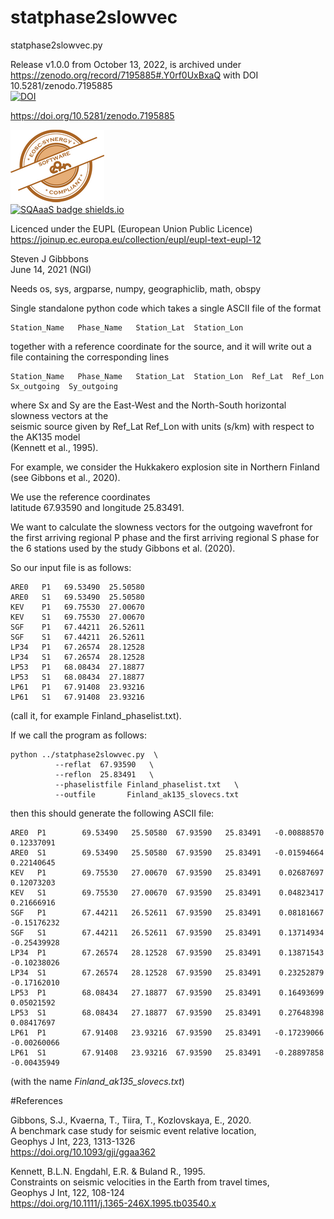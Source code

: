 # statphase2slowvec  

statphase2slowvec.py  

Release v1.0.0 from October 13, 2022, is archived under  
https://zenodo.org/record/7195885#.Y0rf0UxBxaQ with DOI 10.5281/zenodo.7195885  
[![DOI](https://zenodo.org/badge/550870905.svg)](https://zenodo.org/doi/10.5281/zenodo.7195884)  

https://doi.org/10.5281/zenodo.7195885  

[![SQAaaS badge](https://github.com/EOSC-synergy/SQAaaS/raw/master/badges/badges_150x116/badge_software_bronze.png)](https://api.eu.badgr.io/public/assertions/_TtnaHKETMWcqzVVM6hPZw "SQAaaS bronze badge achieved")  
[![SQAaaS badge shields.io](https://img.shields.io/badge/sqaaas%20software-bronze-e6ae77)](https://api.eu.badgr.io/public/assertions/_TtnaHKETMWcqzVVM6hPZw "SQAaaS bronze badge achieved")  

Licenced under the EUPL (European Union Public Licence)  
https://joinup.ec.europa.eu/collection/eupl/eupl-text-eupl-12  

Steven J Gibbbons  
June 14, 2021 (NGI)  

Needs os, sys, argparse, numpy, geographiclib, math, obspy  

Single standalone python code which takes a single ASCII file of the format  

```
Station_Name   Phase_Name   Station_Lat  Station_Lon
```

together with a reference coordinate for the source,
and it will write out a file containing the corresponding lines

```
Station_Name   Phase_Name   Station_Lat  Station_Lon  Ref_Lat  Ref_Lon   Sx_outgoing  Sy_outgoing
```

where Sx and Sy are the East-West and the North-South horizontal slowness vectors at the  
seismic source given by Ref_Lat Ref_Lon with units (s/km) with respect to the AK135 model  
(Kennett et al., 1995).  

For example, we consider the Hukkakero explosion site in Northern Finland
(see Gibbons et al., 2020).  

We use the reference coordinates  
latitude 67.93590 and longitude 25.83491.  

We want to calculate the slowness vectors for the outgoing wavefront for the first arriving regional P
phase and the first arriving regional S phase for the 6 stations used by the study Gibbons et al. (2020).  

So our input file is as follows:  

```
ARE0   P1   69.53490  25.50580  
ARE0   S1   69.53490  25.50580  
KEV    P1   69.75530  27.00670  
KEV    S1   69.75530  27.00670  
SGF    P1   67.44211  26.52611  
SGF    S1   67.44211  26.52611  
LP34   P1   67.26574  28.12528  
LP34   S1   67.26574  28.12528  
LP53   P1   68.08434  27.18877  
LP53   S1   68.08434  27.18877  
LP61   P1   67.91408  23.93216  
LP61   S1   67.91408  23.93216
```

(call it, for example Finland_phaselist.txt).  

If we call the program as follows:  

```
python ../statphase2slowvec.py  \  
          --reflat  67.93590   \  
          --reflon  25.83491   \  
          --phaselistfile Finland_phaselist.txt   \  
          --outfile       Finland_ak135_slovecs.txt
```

then this should generate the following ASCII file:  

```
ARE0  P1        69.53490   25.50580  67.93590   25.83491   -0.00888570    0.12337091  
ARE0  S1        69.53490   25.50580  67.93590   25.83491   -0.01594664    0.22140645  
KEV   P1        69.75530   27.00670  67.93590   25.83491    0.02687697    0.12073203  
KEV   S1        69.75530   27.00670  67.93590   25.83491    0.04823417    0.21666916  
SGF   P1        67.44211   26.52611  67.93590   25.83491    0.08181667   -0.15176232  
SGF   S1        67.44211   26.52611  67.93590   25.83491    0.13714934   -0.25439928  
LP34  P1        67.26574   28.12528  67.93590   25.83491    0.13871543   -0.10238026  
LP34  S1        67.26574   28.12528  67.93590   25.83491    0.23252879   -0.17162010  
LP53  P1        68.08434   27.18877  67.93590   25.83491    0.16493699    0.05021592  
LP53  S1        68.08434   27.18877  67.93590   25.83491    0.27648398    0.08417697  
LP61  P1        67.91408   23.93216  67.93590   25.83491   -0.17239066   -0.00260066  
LP61  S1        67.91408   23.93216  67.93590   25.83491   -0.28897858   -0.00435949
```

(with the name *Finland_ak135_slovecs.txt*)


#References  

Gibbons, S.J., Kvaerna, T., Tiira, T., Kozlovskaya, E., 2020.  
A benchmark case study for seismic event relative location,  
Geophys J Int, 223, 1313-1326  
https://doi.org/10.1093/gji/ggaa362  

Kennett, B.L.N. Engdahl, E.R. & Buland R., 1995.  
Constraints on seismic velocities in the Earth from travel times,  
Geophys J Int, 122, 108-124  
https://doi.org/10.1111/j.1365-246X.1995.tb03540.x  
